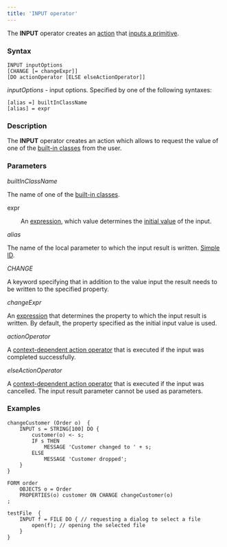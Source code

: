 ```yaml
---
title: 'INPUT operator'
---
```


The **INPUT** operator creates an [action](Actions.md) that [inputs a primitive](Primitive_input_INPUT_.md).

### Syntax

    INPUT inputOptions 
    [CHANGE [= changeExpr]]
    [DO actionOperator [ELSE elseActionOperator]]

*inputOptions* - input options. Specified by one of the following syntaxes:

    [alias =] builtInClassName
    [alias] = expr

### Description

The **INPUT** operator creates an action which allows to request the value of one of the [built-in classes](Built-in_classes.md) from the user.

### Parameters

*builtInClassName*

The name of one of the [built-in classes](Built-in_classes.md). 

expr

        An [expression](Expression.md), which value determines the [initial value](Value_input.md#initial) of the input.

*alias*

The name of the local parameter to which the input result is written. [Simple ID](IDs.md#id-broken).

*CHANGE*

A keyword specifying that in addition to the value input the result needs to be written to the specified property.

*changeExpr*

An [expression](Expression.md) that determines the property to which the input result is written. By default, the property specified as the initial input value is used.

*actionOperator*

A [context-dependent action operator](Action_operator.md#contextdependent) that is executed if the input was completed successfully.

*elseActionOperator*

A [context-dependent action operator](Action_operator.md#contextdependent) that is executed if the input was cancelled. The input result parameter cannot be used as parameters.

### Examples


```lsf
changeCustomer (Order o)  {
    INPUT s = STRING[100] DO {
        customer(o) <- s;
        IF s THEN
            MESSAGE 'Customer changed to ' + s;
        ELSE
            MESSAGE 'Customer dropped';
    }
}

FORM order
    OBJECTS o = Order
    PROPERTIES(o) customer ON CHANGE changeCustomer(o)
;

testFile  {
    INPUT f = FILE DO { // requesting a dialog to select a file
        open(f); // opening the selected file
    }
}
```

  
